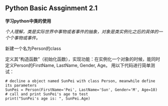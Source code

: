 ## Python Basic Assginment 2.1

**学习python中类的使用**

*个人理解，类是实际世界中事物或者事件的抽象，对象是类实例化之后的具体的一个个事物或事件。*

新建一个名为Person的class

定义其“构造函数”（初始化函数），实现功能：在实例化一个对象的时候，能同时定义Person的FirstName, LastName, Gender, Age。
用以下代码进行简单测试：

```
# decline a object named SunPei with class Person, meanwhile define its parameters
SunPei = Person(FirstName='Pei', LastName='Sun', Gender='M', Age=18)
# call and print SunPei's age to test 
print("SunPei's age is: ", SunPei.Age)
```
